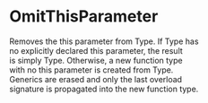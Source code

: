 # OmitThisParameter<Type>  

Removes the this parameter from Type. If Type has  
no explicitly declared this parameter, the result  
is simply Type. Otherwise, a new function type  
with no this parameter is created from Type.  
Generics are erased and only the last overload  
signature is propagated into the new function type.  
